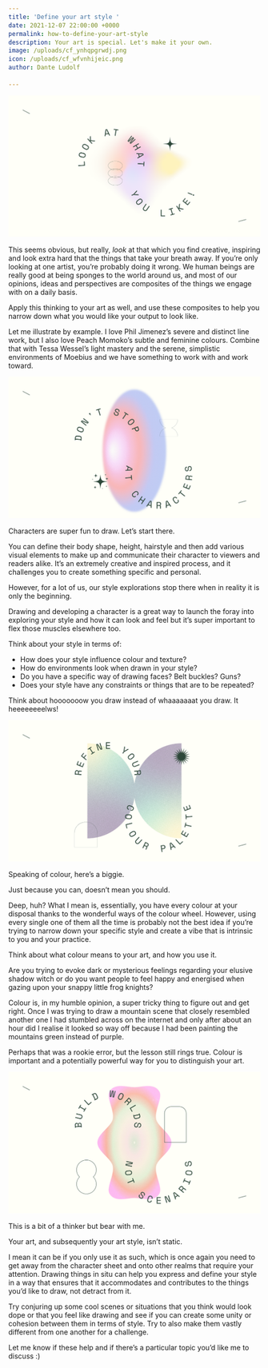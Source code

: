 ```yaml
---
title: 'Define your art style '
date: 2021-12-07 22:00:00 +0000
permalink: how-to-define-your-art-style
description: Your art is special. Let's make it your own.
image: /uploads/cf_ynhqpgrwdj.png
icon: /uploads/cf_wfvnhijeic.png
author: Dante Ludolf

---
```

![how to define your art style 2](/uploads/cf_mnruoxukpb.png)

This seems obvious, but really, _look_ at that which you find creative, inspiring and look extra hard that the things that take your breath away. If you’re only looking at one artist, you’re probably doing it wrong. We human beings are really good at being sponges to the world around us, and most of our opinions, ideas and perspectives are composites of the things we engage with on a daily basis.

Apply this thinking to your art as well, and use these composites to help you narrow down what you would like your output to look like.

Let me illustrate by example. I love Phil Jimenez’s severe and distinct line work, but I also love Peach Momoko’s subtle and feminine colours. Combine that with Tessa Wessel’s light mastery and the serene, simplistic environments of Moebius and we have something to work with and work toward.

![how to define your art style 3](/uploads/cf_tpvezqctfb.png)

Characters are super fun to draw. Let’s start there.

You can define their body shape, height, hairstyle and then add various visual elements to make up and communicate their character to viewers and readers alike. It’s an extremely creative and inspired process, and it challenges you to create something specific and personal.

However, for a lot of us, our style explorations stop there when in reality it is only the beginning.

Drawing and developing a character is a great way to launch the foray into exploring your style and how it can look and feel but it’s super important to flex those muscles elsewhere too.

Think about your style in terms of:

* How does your style influence colour and texture?
* How do environments look when drawn in your style?
* Do you have a specific way of drawing faces? Belt buckles? Guns?
* Does your style have any constraints or things that are to be repeated?

Think about hooooooow you draw instead of whaaaaaaat you draw. It heeeeeeeelws!

![how to define your art style 4](/uploads/cf_cqknlvnytt.png)

Speaking of colour, here’s a biggie.

Just because you can, doesn’t mean you should.

Deep, huh? What I mean is, essentially, you have every colour at your disposal thanks to the wonderful ways of the colour wheel. However, using every single one of them all the time is probably not the best idea if you’re trying to narrow down your specific style and create a vibe that is intrinsic to you and your practice.

Think about what colour means to your art, and how you use it.

Are you trying to evoke dark or mysterious feelings regarding your elusive shadow witch or do you want people to feel happy and energised when gazing upon your snappy little frog knights?

Colour is, in my humble opinion, a super tricky thing to figure out and get right. Once I was trying to draw a mountain scene that closely resembled another one I had stumbled across on the internet and only after about an hour did I realise it looked so way off because I had been painting the mountains green instead of purple.

Perhaps that was a rookie error, but the lesson still rings true. Colour is important and a potentially powerful way for you to distinguish your art.

![how to define your art style 5](/uploads/cf_koabsnryvo.png)

This is a bit of a thinker but bear with me.

Your art, and subsequently your art style, isn’t static.

I mean it can be if you only use it as such, which is once again you need to get away from the character sheet and onto other realms that require your attention. Drawing things in situ can help you express and define your style in a way that ensures that it accommodates and contributes to the things you’d like to draw, not detract from it.

Try conjuring up some cool scenes or situations that you think would look dope or that you feel like drawing and see if you can create some unity or cohesion between them in terms of style. Try to also make them vastly different from one another for a challenge.

Let me know if these help and if there’s a particular topic you’d like me to discuss :)